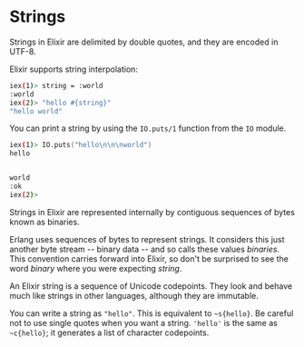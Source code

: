 # Strings

Strings in Elixir are delimited by double quotes, and they are encoded in UTF-8.

Elixir supports string interpolation:

```zsh
iex(1)> string = :world
:world
iex(2)> "hello #{string}"
"hello world"
```

You can print a string by using the `IO.puts/1` function from the `IO` module.

```zsh
iex(1)> IO.puts("hello\n\n\nworld")
hello


world
:ok
iex(2)>
```

Strings in Elixir are represented internally by contiguous sequences of bytes known as binaries.

Erlang uses sequences of bytes to represent strings. It considers this just another byte stream -- binary data -- and so calls these values _binaries_. This convention carries forward into Elixir, so don't be surprised to see the word _binary_ where you were expecting _string_.

An Elixir string is a sequence of Unicode codepoints. They look and behave much like strings in other languages, although they are immutable.

You can write a string as `"hello"`. This is equivalent to `~s{hello}`. Be careful not to use single quotes when you want a string. `'hello'` is the same as `~c{hello}`; it generates a list of character codepoints.
